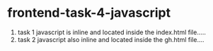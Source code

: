 # frontend-task-4-javascript
1)  task 1 javascript is inline and  located inside the index.html file.....
2)  task 2 javascript also inline and located inside the gh.html file....
